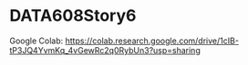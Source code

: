 # DATA608Story6

Google Colab: https://colab.research.google.com/drive/1cIB-tP3JQ4YvmKq_4vGewRc2q0RybUn3?usp=sharing

